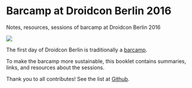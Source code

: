 # Barcamp at Droidcon Berlin 2016
Notes, resources, sessions of barcamp at Droidcon Berlin 2016


![](http://droidcon.de/sites/global.droidcon.cod.newthinking.net/files/styles/large/public/media/images/150109_droidcon_keyvisual_slider.png?itok=VpJswTmG)

The first day of Droidcon Berlin is traditionally a [barcamp](http://barcamp.org).

To make the barcamp more sustainable, this booklet contains summaries, links, and resources about the sessions.

Thank you to all contributes! See the list at [Github](https://github.com/droidcon/gitbook-2016-berlin-barcamp/network/members).
